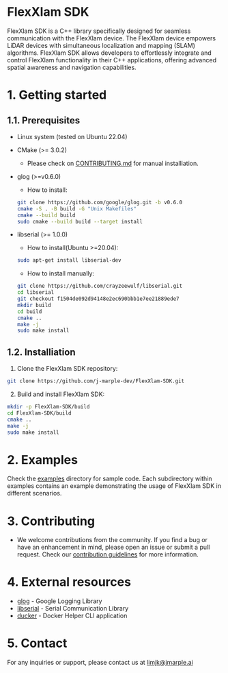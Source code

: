 # FlexXlam SDK
FlexXlam SDK is a C++ library specifically designed for seamless communication with the FlexXlam device.
The FlexXlam device empowers LiDAR devices with simultaneous localization and mapping (SLAM) algorithms.
FlexXlam SDK allows developers to effortlessly integrate and control FlexXlam functionality in their C++ applications, offering advanced spatial awareness and navigation capabilities.


# 1. Getting started

## 1.1. Prerequisites

- Linux system (tested on Ubuntu 22.04)
- CMake (>= 3.0.2)
  - Please check on [CONTRIBUTING.md](CONTRIBUTING.md#Install-CMake->-3.16.3) for manual installiation.
- glog (>=v0.6.0)
    - How to install:
    ```bash
    git clone https://github.com/google/glog.git -b v0.6.0
    cmake -S . -B build -G "Unix Makefiles"
    cmake --build build
    sudo cmake --build build --target install
    ```
- libserial (>= 1.0.0)
    - How to install(Ubuntu >=20.04):
    ```bash
    sudo apt-get install libserial-dev
    ```

    - How to install manually:
    ```bash
    git clone https://github.com/crayzeewulf/libserial.git
    cd libserial
    git checkout f1504de092d94148e2ec690bbb1e7ee21889ede7
    mkdir build
    cd build
    cmake ..
    make -j
    sudo make install
    ```


## 1.2. Installiation

1. Clone the FlexXlam SDK repository:
```bash
git clone https://github.com/j-marple-dev/FlexXlam-SDK.git
```

2. Build and install FlexXlam SDK:
```bash
mkdir -p FlexXlam-SDK/build
cd FlexXlam-SDK/build
cmake ..
make -j
sudo make install
```

# 2. Examples
Check the [examples](examples) directory for sample code.
Each subdirectory within examples contains an example demonstrating the usage of FlexXlam SDK in different scenarios.


# 3. Contributing
- We welcome contributions from the community. If you find a bug or have an enhancement in mind, please open an issue or submit a pull request. Check our [contribution guidelines](CONTRIBUTING.md) for more information.


# 4. External resources
- [glog](https://github.com/google/glog) - Google Logging Library
- [libserial](https://github.com/crayzeewulf/libserial) - Serial Communication Library
- [ducker](https://github.com/JeiKeiLim/ducker) - Docker Helper CLI application

# 5. Contact
For any inquiries or support, please contact us at limjk@jmarple.ai

